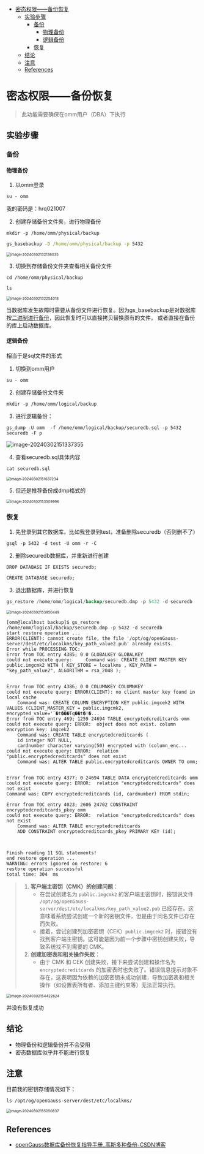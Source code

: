 - [密态权限——备份恢复](#密态权限备份恢复)
  - [实验步骤](#实验步骤)
    - [备份](#备份)
      - [物理备份](#物理备份)
      - [逻辑备份](#逻辑备份)
    - [恢复](#恢复)
  - [结论](#结论)
  - [注意](#注意)
  - [References](#references)

# 密态权限——备份恢复

> 此功能需要确保在omm用户（DBA）下执行

## 实验步骤

### 备份

#### 物理备份

1. 以omm登录

```
su - omm 
```

  我的密码是：hrq021007

2. 创建存储备份文件夹，进行物理备份

```shell
mkdir -p /home/omm/physical/backup
```

```cmd
gs_basebackup -D /home/omm/physical/backup -p 5432
```

<img src="密态权限-备份恢复.assets/image-20240302132136035.png" alt="image-20240302132136035" style="zoom:67%;" />

3. 切换到存储备份文件夹查看相关备份文件

```shell
cd /home/omm/physical/backup
```

```shell
ls
```

<img src="密态权限-备份恢复.assets/image-20240302132254018.png" alt="image-20240302132254018" style="zoom:67%;" />

当数据库发生故障时需要从备份文件进行恢复。因为gs_basebackup是对数据库按<u>二进制进行备份</u>，因此恢复时可以直接拷贝替换原有的文件， 或者直接在备份的库上启动数据库。

#### 逻辑备份

  相当于是sql文件的形式

1. 切换到omm用户

```
su - omm              
```

2. 创建存储备份文件夹

```
mkdir -p /home/omm/logical/backup
```

3. 进行逻辑备份：

```
gs_dump -U omm  -f /home/omm/logical/backup/securedb.sql -p 5432 securedb -F p
```

![image-20240302151337355](密态权限-备份恢复.assets/image-20240302151337355.png)

4. 查看securedb.sql具体内容

```
cat securedb.sql
```

<img src="密态权限-备份恢复.assets/image-20240302151637234.png" alt="image-20240302151637234" style="zoom:67%;" />

5. 但还是推荐备份成dmp格式的

<img src="密态权限-备份恢复.assets/image-20240302153509996.png" alt="image-20240302153509996" style="zoom:67%;" />

### 恢复

1. 先登录到其它数据库，比如我登录到test，准备删除securedb（否则删不了）

```
gsql -p 5432 -d test -U omm -r -C
```

2. 删除securedb数据库，并重新进行创建

```
DROP DATABASE IF EXISTS securedb;
```

```
CREATE DATABASE securedb;
```

3. 退出数据库，并进行恢复

```sql
gs_restore /home/omm/logical/backup/securedb.dmp -p 5432 -d securedb
```

<img src="密态权限-备份恢复.assets/image-20240302153950449.png" alt="image-20240302153950449" style="zoom:67%;" />

```
[omm@localhost backup]$ gs_restore /home/omm/logical/backup/securedb.dmp -p 5432 -d securedb
start restore operation ...
ERROR(CLIENT): cannot create file, the file '/opt/og/openGauss-server/dest/etc/localkms/key_path_value2.pub' already exists.
Error while PROCESSING TOC:
Error from TOC entry 4385; 0 0 GLOBALKEY GLOBALKEY 
could not execute query:     Command was: CREATE CLIENT MASTER KEY public.imgcmk2 WITH ( KEY_STORE = localkms , KEY_PATH = "key_path_value2", ALGORITHM = rsa_2048 );


Error from TOC entry 4386; 0 0 COLUMNKEY COLUMNKEY 
could not execute query: ERROR(CLIENT): no client master key found in local cache
    Command was: CREATE COLUMN ENCRYPTION KEY public.imgcek2 WITH VALUES (CLIENT_MASTER_KEY = public.imgcmk2, encrypted_value='`�t���Tq��t�!�...
Error from TOC entry 469; 1259 24694 TABLE encryptedcreditcards omm
could not execute query: ERROR:  object does not exist. column encryption key: imgcek2
    Command was: CREATE TABLE encryptedcreditcards (
    id integer NOT NULL,
    cardnumber character varying(50) encrypted with (column_enc...
could not execute query: ERROR:  relation "public.encryptedcreditcards" does not exist
    Command was: ALTER TABLE public.encryptedcreditcards OWNER TO omm;


Error from TOC entry 4377; 0 24694 TABLE DATA encryptedcreditcards omm
could not execute query: ERROR:  relation "encryptedcreditcards" does not exist
Command was: COPY encryptedcreditcards (id, cardnumber) FROM stdin;

Error from TOC entry 4023; 2606 24702 CONSTRAINT encryptedcreditcards_pkey omm
could not execute query: ERROR:  relation "encryptedcreditcards" does not exist
    Command was: ALTER TABLE encryptedcreditcards
    ADD CONSTRAINT encryptedcreditcards_pkey PRIMARY KEY (id);



Finish reading 11 SQL statements!
end restore operation ...
WARNING: errors ignored on restore: 6
restore operation successful
total time: 304  ms
```

> 1. **客户端主密钥（CMK）的创建问题**：
>    - 在尝试创建名为 `public.imgcmk2` 的客户端主密钥时，报错说文件 `/opt/og/openGauss-server/dest/etc/localkms/key_path_value2.pub` 已经存在。这意味着系统尝试创建一个新的密钥文件，但是由于同名文件已存在而失败。
>    - 接着，尝试创建列加密密钥（CEK）`public.imgcek2` 时，报错没有找到客户端主密钥。这可能是因为前一个步骤中密钥创建失败，导致系统找不到需要的 CMK。
> 2. **创建加密表和相关操作失败**：
>    - 由于 CMK 和 CEK 创建失败，接下来尝试创建和操作名为 `encryptedcreditcards` 的加密表时也失败了。错误信息提示对象不存在，这表明因为依赖的加密密钥未成功创建，导致加密表和相关操作（如设置表所有者、添加主键约束等）无法正常执行。

<img src="密态权限-备份恢复.assets/image-20240302154422624.png" alt="image-20240302154422624" style="zoom:67%;" />

  并没有恢复成功

## 结论

- 物理备份和逻辑备份并不会受阻
- 密态数据库似乎并不能进行恢复

## 注意

目前我的密钥存储情况如下：

```
ls /opt/og/openGauss-server/dest/etc/localkms/
```

<img src="密态权限-备份恢复.assets/image-20240302155050837.png" alt="image-20240302155050837" style="zoom:67%;" />

## References

- [openGauss数据库备份恢复指导手册_高斯多种备份-CSDN博客](https://blog.csdn.net/GaussDB/article/details/122920923)
